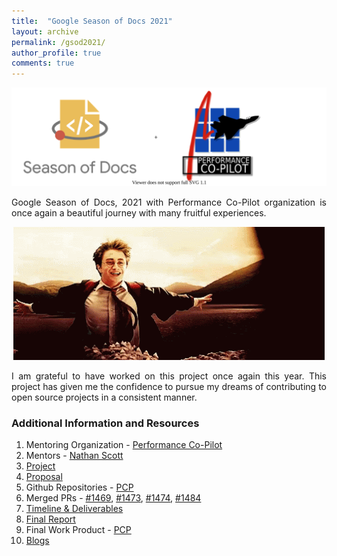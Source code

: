 ```yaml
---
title:  "Google Season of Docs 2021"
layout: archive
permalink: /gsod2021/
author_profile: true
comments: true
---
```


<p align="right">
  <img src="../comboLogo.svg" />
</p>

<div style="text-align: justify">
Google Season of Docs, 2021 with Performance Co-Pilot organization is once again a beautiful journey with many fruitful experiences.
</div>

<p align="center">
  <img src="../welcome.gif" />
</p>

<div style="text-align: justify">
I am grateful to have worked on this project once again this year. This project has given me the confidence to pursue my dreams of contributing to open source projects in a consistent manner.
</div>

### Additional Information and Resources
1. Mentoring Organization - [Performance Co-Pilot](https://pcp.io/)
2. Mentors - [Nathan Scott](https://github.com/natoscott)
3. [Project](https://pcp.io/gsod/2021/ideas.html)
4. [Proposal](https://pcp.io/gsod/2021/proposal.html)
5. Github Repositories - [PCP](https://github.com/performancecopilot/pcp)
6. Merged PRs - [#1469](https://github.com/performancecopilot/pcp/pull/1469), [#1473](https://github.com/performancecopilot/pcp/pull/1473), [#1474](https://github.com/performancecopilot/pcp/pull/1474), [#1484](https://github.com/performancecopilot/pcp/pull/1484)
7. [Timeline & Deliverables](https://github.com/arzoo14/Google-Season-of-Docs-2021/blob/main/timeline_deliverables.md)  
8. [Final Report](https://arzoo14.github.io/Google-Season-of-Docs-2021/)
9. Final Work Product - [PCP](https://pcp.readthedocs.io/en/latest/)
10. [Blogs](https://arzoo14.github.io/blogs/)























